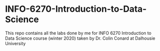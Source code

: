 # INFO-6270-Introduction-to-Data-Science
This repo contains all the labs done by me for INFO 6270 Introduction to Data Science course (winter 2020) taken by Dr. Colin Conard at Dalhousie University
